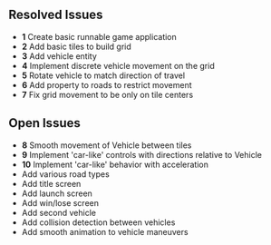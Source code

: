 ## Resolved Issues ##

- **1** Create basic runnable game application
- **2** Add basic tiles to build grid
- **3** Add vehicle entity
- **4** Implement discrete vehicle movement on the grid
- **5** Rotate vehicle to match direction of travel 
- **6** Add property to roads to restrict movement
- **7** Fix grid movement to be only on tile centers


## Open Issues ##

- **8** Smooth movement of Vehicle between tiles
- **9** Implement 'car-like' controls with directions relative to
  Vehicle
- **10** Implement 'car-like' behavior with acceleration
- Add various road types
- Add title screen
- Add launch screen
- Add win/lose screen
- Add second vehicle
- Add collision detection between vehicles
- Add smooth animation to vehicle maneuvers
